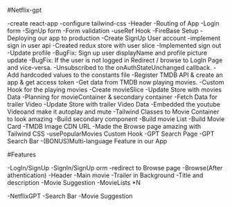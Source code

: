 #Netflix-gpt

-create react-app
-configure tailwind-css
-Header
-Routing of App
-Login form
-SignUp form
-Form validation
-useRef Hook
-FireBase Setup
-Deploying our app to production
-Create SignUp User account
-implement sign in user api
-Created redux store with user slice
-Implemented sign out
-Update profile
-BugFix: Sign up user displayName and profile picture update
-BugFix: If the user is not logged in Redirect  / browse to LogIn Page and vice-versa.
-Unsubscribed to the onAuthStateUnchanged callback.
-Add hardcoded values to the constants  file
-Register TMDB API & create an app & get access token
-Get data from TMDB now playing movies.
-Custom Hook for the playing movies
-Create movieSlice
-Update Store with movies Data
-Planning for movieContainer & secondary container
-Fetch Data for trailer Video
-Update Store with trailer Video Data 
-Embedded the youtube Videoand make it autoplay and mute
-Tailwind Classes to Movie Container to look amazing
-Build secondary component
-Build movie List
-Build Movie Card
-TMDB Image CDN URL
-Made the Browse page amazing  with Tailwind CSS
-usePopularMovies Custom Hook
-GPT Search Page
-GPT Search Bar
-(BONUS)Multi-language Feature in our App









#Features

-LogIn/SignUp
  -SignIn/SignUp orm
  -redirect to Browse page
-Browse(After athentication)
  -Header
  -Main movie
     -Trailer in Background
     -Title and description
     -Movie Suggestion
       -MovieLists *N

-NetflixGPT
    -Search Bar
    -Movie Suggestion

